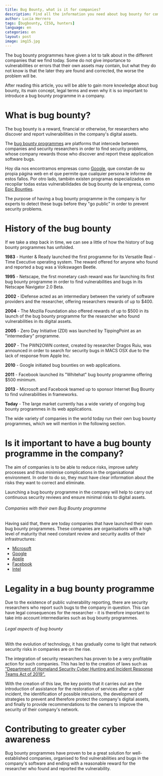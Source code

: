 ```yaml
---
title: Bug Bounty, what is it for companies?
description: Find all the information you need about bug bounty for companies.
author: Lucía Herrero
tags: [bugbounty, CISO, hunters]
language: en
categories: en
layout: post
image: img15.jpg
---
```


The bug bounty programmes have given a lot to talk about in the different companies that we find today. Some do not give importance to vulnerabilities or errors that their own assets may contain, but what they do not know is that the later they are found and corrected, the worse the problem will be.

After reading this article, you will be able to gain more knowledge about bug bounty, its main concept, legal terms and even why it is so important to introduce a bug bounty programme in a company.

# What is bug bounty?     

The bug bounty is a reward, financial or otherwise, for researchers who discover and report vulnerabilities in the company's digital assets.  

The <a href="https://www.epicbounties.com/es/keys-bug-bounty.html">bug bounty programmes</a> are platforms that intercede between companies and security researchers in order to find security problems, whose company rewards those who discover and report these application software bugs.   

Hoy día nos encontramos empresas como <a href="https://bughunters.google.com/about/rules/6625378258649088">Google</a>, que constan de su propia página web en el que permite que cualquier persona le informe de estos fallos. Por otro lado, también existen programas especializados en recopilar todas estas vulnerabilidades de bug bounty de la empresa, como <a href="https://www.epicbounties.com/es/">Epic Bounties</a>.  

The purpose of having a bug bounty programme in the company is for experts to detect these bugs before they "go public" in order to prevent security problems.

# History of the bug bounty

If we take a step back in time, we can see a little of how the history of bug bounty programmes has unfolded.  

<b>1983</b> - Hunter & Ready launched the first programme for its Versatile Real - Time Executive operating system. The reward offered for anyone who found and reported a bug was a Volkswagen Beetle. 

<b>1995</b> - Netscape, the first monetary cash reward was for launching its first bug bounty programme in order to find vulnerabilities and bugs in its Netscape Navigator 2.0 Beta.

<b>2002</b> - IDefense acted as an intermediary between the variety of software providers and the researcher, offering researchers rewards of up to $400.  

<b>2004</b> - The Mozilla Foundation also offered rewards of up to $500 in its launch of the bug bounty programme for the researcher who found vulnerabilities in its digital assets.  

<b>2005</b> - Zero Day Initiative (ZDI) was launched by TippingPoint as an "intermediary" programme. 

<b>2007</b> - The PWN2OWN contest, created by researcher Dragos Ruiu, was announced in order to search for security bugs in MACS OSX due to the lack of response from Apple Inc.

<b>2010</b> - Google initiated bug bounties on web applications.  

<b>2011</b> - Facebook launched its "Whitehat" bug bounty programme offering $500 minimum.  

<b>2013</b> - Microsoft and Facebook teamed up to sponsor Internet Bug Bounty to find vulnerabilities in frameworks.  

<b>Today</b> - The large market currently has a wide variety of ongoing bug bounty programmes in its web applications.  

The wide variety of companies in the world today run their own bug bounty programmes, which we will mention in the following section.

# Is it important to have a bug bounty programme in the company?

The aim of companies is to be able to reduce risks, improve safety processes and thus minimise complications in the organisational environment. In order to do so, they must have clear information about the risks they want to correct and eliminate.   

Launching a bug bounty programme in the company will help to carry out continuous security reviews and ensure minimal risks to digital assets.

###### Companies with their own Bug Bounty programme

Having said that, there are today companies that have launched their own bug bounty programmes. These companies are organisations with a high level of maturity that need constant review and security audits of their infrastructures: 

- <a href="https://www.microsoft.com/en-us/msrc/bounty">Microsoft</a>
- <a href="https://bughunters.google.com/about/rules/6625378258649088">Google</a>
- <a href="https://support.apple.com/en-au/HT201220">Apple</a>
- <a href="https://www.facebook.com/whitehat/">Facebook</a> 
- <a href="https://www.intel.com/content/www/us/en/security-center/default.html">Intel</a>

# Legality in a bug bounty programme 

Due to the existence of public vulnerability reporting, there are security researchers who report such bugs to the company in question. This can have legal consequences for the researcher - it is therefore important to take into account intermediaries such as bug bounty programmes.

###### Legal aspects of bug bounty

With the evolution of technology, it has gradually come to light that network security risks in companies are on the rise. 

The integration of security researchers has proven to be a very profitable action for such companies. This has led to the creation of laws such as <a href="https://www.congress.gov/bill/116th-congress/senate-bill/315/text">"Department of Homeland Security Cyber Hunting and Incident Response Teams Act of 2019".</a>

With the creation of this law, the key points that it carries out are the introduction of assistance for the restoration of services after a cyber incident, the identification of possible intrusions, the development of strategies to prevent and therefore protect the company's digital assets, and finally to provide recommendations to the owners to improve the security of their company's network.

# Contributing to greater cyber awareness

Bug bounty programmes have proven to be a great solution for well-established companies, organised to find vulnerabilities and bugs in the company's software and ending with a reasonable reward for the researcher who found and reported the vulnerability. 
